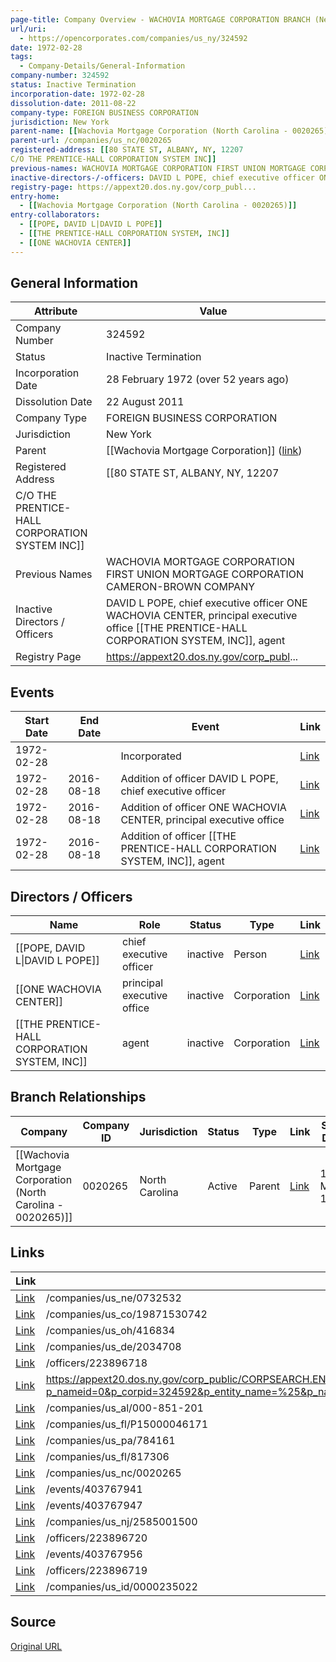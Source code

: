 ```yaml
---
page-title: Company Overview - WACHOVIA MORTGAGE CORPORATION BRANCH (New York - 324592)
url/uri:
  - https://opencorporates.com/companies/us_ny/324592
date: 1972-02-28
tags:
  - Company-Details/General-Information
company-number: 324592
status: Inactive Termination
incorporation-date: 1972-02-28
dissolution-date: 2011-08-22
company-type: FOREIGN BUSINESS CORPORATION
jurisdiction: New York
parent-name: [[Wachovia Mortgage Corporation (North Carolina - 0020265)]]
parent-url: /companies/us_nc/0020265
registered-address: [[80 STATE ST, ALBANY, NY, 12207
C/O THE PRENTICE-HALL CORPORATION SYSTEM INC]]
previous-names: WACHOVIA MORTGAGE CORPORATION FIRST UNION MORTGAGE CORPORATION CAMERON-BROWN COMPANY
inactive-directors-/-officers: DAVID L POPE, chief executive officer ONE WACHOVIA CENTER, principal executive office [[THE PRENTICE-HALL CORPORATION SYSTEM, INC]], agent
registry-page: https://appext20.dos.ny.gov/corp_publ...
entry-home:
  - [[Wachovia Mortgage Corporation (North Carolina - 0020265)]]
entry-collaborators:
  - [[POPE, DAVID L|DAVID L POPE]]
  - [[THE PRENTICE-HALL CORPORATION SYSTEM, INC]]
  - [[ONE WACHOVIA CENTER]]
---
```


## General Information
| Attribute          | Value                                       |
|--------------------|---------------------------------------------|
| Company Number     | 324592                                      |
| Status             | Inactive Termination                        |
| Incorporation Date | 28 February 1972 (over 52 years ago)        |
| Dissolution Date   | 22 August 2011                              |
| Company Type       | FOREIGN BUSINESS CORPORATION                |
| Jurisdiction       | New York                                    |
| Parent             | [[Wachovia Mortgage Corporation]] ([link](/companies/us_nc/0020265)) |
| Registered Address | [[80 STATE ST, ALBANY, NY, 12207
C/O THE PRENTICE-HALL CORPORATION SYSTEM INC]] |
| Previous Names     | WACHOVIA MORTGAGE CORPORATION FIRST UNION MORTGAGE CORPORATION CAMERON-BROWN COMPANY |
| Inactive Directors / Officers | DAVID L POPE, chief executive officer ONE WACHOVIA CENTER, principal executive office [[THE PRENTICE-HALL CORPORATION SYSTEM, INC]], agent |
| Registry Page      | https://appext20.dos.ny.gov/corp_publ...    |

## Events

| Start Date | End Date   | Event                                                   | Link |
|------------|------------|-------------------------------------------------------|------|
| 1972-02-28 |            | Incorporated                                            | [Link](https://opencorporates.com/events/403767971) |
| 1972-02-28 | 2016-08-18 | Addition of officer DAVID L POPE, chief executive officer | [Link](https://opencorporates.com/events/403767941) |
| 1972-02-28 | 2016-08-18 | Addition of officer ONE WACHOVIA CENTER, principal executive office | [Link](https://opencorporates.com/events/403767947) |
| 1972-02-28 | 2016-08-18 | Addition of officer [[THE PRENTICE-HALL CORPORATION SYSTEM, INC]], agent | [Link](https://opencorporates.com/events/403767956) |

## Directors / Officers
| Name                 | Role            | Status     | Type        | Link |
|----------------------|-----------------|------------|-------------|------|
| [[POPE, DAVID L\|DAVID L POPE]] | chief executive officer | inactive   | Person      | [Link](https://opencorporates.com/officers/223896718) |
| [[ONE WACHOVIA CENTER]] | principal executive office | inactive   | Corporation | [Link](https://opencorporates.com/officers/223896719) |
| [[THE PRENTICE-HALL CORPORATION SYSTEM, INC]] | agent           | inactive   | Corporation | [Link](https://opencorporates.com/officers/223896720) |

## Branch Relationships
| Company                       | Company ID            | Jurisdiction         | Status   | Type       | Link                                | Start Date   | End Date     | Statement Link                      |
|--------------------------------|----------------------|----------------------|----------|------------|-------------------------------------|--------------|--------------|-------------------------------------|
| [[Wachovia Mortgage Corporation (North Carolina - 0020265)]] | 0020265              | North Carolina       | Active   | Parent     | [Link](https://opencorporates.com/companies/us_nc/0020265) | 1 May 1964   | N/A          | [Statement](https://opencorporates.com/statements/330281516) |

## Links
| Link   | url                            
|--------|--------------------------------|
| [Link](/companies/us_ne/0732532) |/companies/us_ne/0732532      |
| [Link](/companies/us_co/19871530742) |/companies/us_co/19871530742  |
| [Link](/companies/us_oh/416834) |/companies/us_oh/416834       |
| [Link](/companies/us_de/2034708) |/companies/us_de/2034708      |
| [Link](/officers/223896718) |/officers/223896718           |
| [Link](https://appext20.dos.ny.gov/corp_public/CORPSEARCH.ENTITY_INFORMATION?p_nameid=0&p_corpid=324592&p_entity_name=%25&p_name_type=%25&p_search_type=BEGINS&p_srch_results_page=0) |https://appext20.dos.ny.gov/corp_public/CORPSEARCH.ENTITY_INFORMATION?p_nameid=0&p_corpid=324592&p_entity_name=%25&p_name_type=%25&p_search_type=BEGINS&p_srch_results_page=0|
| [Link](/companies/us_al/000-851-201) |/companies/us_al/000-851-201  |
| [Link](/companies/us_fl/P15000046171) |/companies/us_fl/P15000046171 |
| [Link](/companies/us_pa/784161) |/companies/us_pa/784161       |
| [Link](/companies/us_fl/817306) |/companies/us_fl/817306       |
| [Link](/companies/us_nc/0020265) |/companies/us_nc/0020265      |
| [Link](/events/403767941) |/events/403767941             |
| [Link](/events/403767947) |/events/403767947             |
| [Link](/companies/us_nj/2585001500) |/companies/us_nj/2585001500   |
| [Link](/officers/223896720) |/officers/223896720           |
| [Link](/events/403767956) |/events/403767956             |
| [Link](/officers/223896719) |/officers/223896719           |
| [Link](/companies/us_id/0000235022) |/companies/us_id/0000235022   |

## Source
[Original URL](https://opencorporates.com/companies/us_ny/324592)
